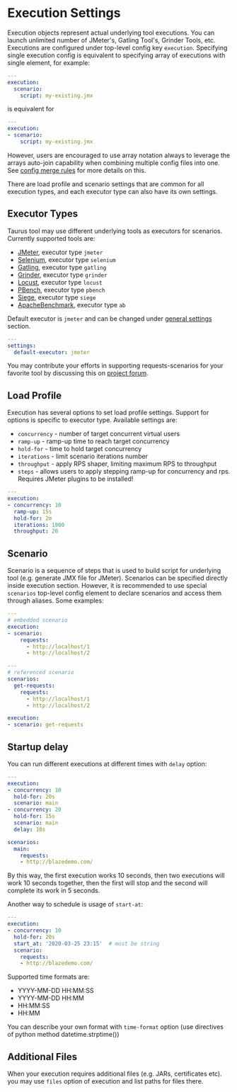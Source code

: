 # Execution Settings

Execution objects represent actual underlying tool executions. You can launch unlimited number of JMeter's, Gatling Tool's, Grinder Tools, etc. Executions are configured under top-level config key `execution`. Specifying single execution config is equivalent to specifying array of executions with single element, for example:

```yaml
---
execution:
  scenario:
    script: my-existing.jmx
```

is equivalent for 

```yaml
---
execution:
- scenario:
    script: my-existing.jmx
```

However, users are encouraged to use array notation always to leverage the arrays auto-join capability when combining multiple config files into one. See [config merge rules](CommandLine.md#configuration-files-processing) for more details on this.

There are load profile and scenario settings that are common for all execution types, and each executor type can also have its own settings.

## Executor Types

Taurus tool may use different underlying tools as executors for scenarios. Currently supported tools are:
 
  - [JMeter](JMeter.md), executor type `jmeter`
  - [Selenium](Selenium.md), executor type `selenium`
  - [Gatling](Gatling.md), executor type `gatling`
  - [Grinder](Grinder.md), executor type `grinder`
  - [Locust](Locust.md), executor type `locust`
  - [PBench](PBench.md), executor type `pbench`
  - [Siege](Siege.md), executor type `siege`
  - [ApacheBenchmark](ApacheBenchmark.md), executor type `ab`

Default executor is `jmeter` and can be changed under [general settings](ConfigSyntax.md#top-level-settings) section.
```yaml
---
settings:
  default-executor: jmeter
```

You may contribute your efforts in supporting requests-scenarios for your favorite tool by discussing this on [project forum](https://groups.google.com/forum/#!forum/codename-taurus).

## Load Profile

Execution has several options to set load profile settings. Support for options is specific to executor type. Available settings are:

 - `concurrency` - number of target concurrent virtual users
 - `ramp-up` - ramp-up time to reach target concurrency
 - `hold-for` - time to hold target concurrency
 - `iterations` - limit scenario iterations number
 - `throughput` - apply RPS shaper, limiting maximum RPS to throughput
 - `steps` - allows users to apply stepping ramp-up for concurrency and rps. Requires JMeter plugins to be installed!

```yaml
---
execution: 
- concurrency: 10
  ramp-up: 15s
  hold-for: 2m
  iterations: 1000
  throughput: 20
```

## Scenario

Scenario is a sequence of steps that is used to build script for underlying tool (e.g. generate JMX file for JMeter). Scenarios can be specified directly inside execution section. However, it is recommended to use special `scenarios` top-level config element to declare
scenarios and access them through aliases. Some examples:

```yaml
---
# embedded scenario
execution:
- scenario:
    requests:
      - http://localhost/1
      - http://localhost/2
```

```yaml
---
# referenced scenario
scenarios:
  get-requests:
    requests:
      - http://localhost/1
      - http://localhost/2

execution:
- scenario: get-requests
```

## Startup delay

You can run different executions at different times with `delay` option:
```yaml
---
execution:
- concurrency: 10
  hold-for: 20s
  scenario: main
- concurrency: 20
  hold-for: 15s
  scenario: main
  delay: 10s

scenarios:
  main:
    requests:
    - http://blazedemo.com/
```
By this way, the first execution works 10 seconds, then two executions will work 10 seconds together, then the first will stop and the second will complete its work in 5 seconds.

Another way to schedule is usage of `start-at`:
```yaml
---
execution:
- concurrency: 10
  hold-for: 20s
  start_at: '2020-03-25 23:15'  # must be string
  scenario: 
    requests:
    - http://blazedemo.com/
```
Supported time formats are:
- YYYY-MM-DD HH:MM:SS
- YYYY-MM-DD HH:MM
- HH:MM:SS
- HH:MM

You can describe your own format with `time-format` option (use directives of python method datetime.strptime())

## Additional Files

When your execution requires additional files (e.g. JARs, certificates etc). you may use `files` option of execution and list paths for files there.
